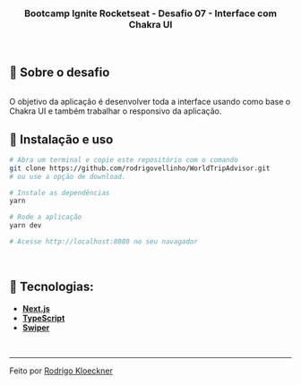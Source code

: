 <h3 align="center">
  Bootcamp Ignite Rocketseat - Desafio 07 - Interface com Chakra UI
</h3>
<br>

## :rocket: Sobre o desafio

<p align="center">
  <img src="" alt="">
</p>

O objetivo da aplicação é desenvolver toda a interface usando como base o Chakra UI e também trabalhar o responsivo da aplicação.
<br>

## :wrench: Instalação e uso

```bash
# Abra um terminal e copie este repositório com o comando
git clone https://github.com/rodrigovellinho/WorldTripAdvisor.git
# ou use a opção de download.

# Instale as dependências
yarn

# Rode a aplicação
yarn dev

# Acesse http://localhost:8080 no seu navagador
```
<br>

## 🔨 Tecnologias:

- **[Next.js](https://nextjs.org/)**
- **[TypeScript](https://www.typescriptlang.org/)**
- **[Swiper](https://swiperjs.com/)**
<br>

---

Feito por [Rodrigo Kloeckner](https://github.com/rodrigovellinho)

